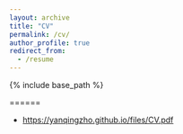 ```yaml
---
layout: archive
title: "CV"
permalink: /cv/
author_profile: true
redirect_from:
  - /resume
---
```


{% include base_path %}


======
* https://yanqingzho.github.io/files/CV.pdf






